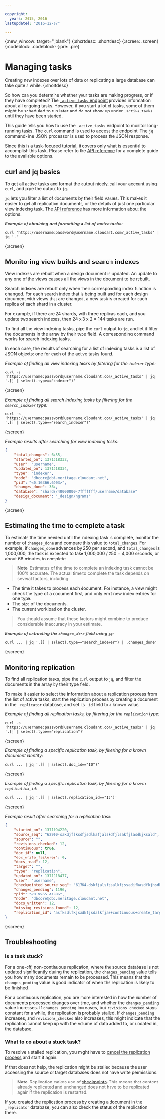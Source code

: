 ```yaml
---

copyright:
  years: 2015, 2016
lastupdated: "2016-12-07"

---
```


{:new_window: target="_blank"}
{:shortdesc: .shortdesc}
{:screen: .screen}
{:codeblock: .codeblock}
{:pre: .pre}

# Managing tasks

Creating new indexes over lots of data or replicating a large database can take quite a while.
{:shortdesc}

So how can you determine whether your tasks are making progress,
or if they have completed?
The [`_active_tasks` endpoint](/docs/api/active_tasks.html) provides information about all ongoing tasks.
However,
if you start a lot of tasks,
some of them might be scheduled to run later and do not show up under `_active_tasks`
until they have been started.

This guide tells you how to use the `_active_tasks` endpoint to monitor long-running tasks.
The `curl` command is used to access the endpoint.
The `jq` command-line JSON processor is used to process the JSON response.

Since this is a task-focused tutorial,
it covers only what is essential to accomplish this task.
Please refer to the [API reference](/docs/api/index.html) for a complete guide to the available options.

## curl and jq basics

To get all active tasks and format the output nicely,
call your account using `curl`,
and pipe the output to `jq`.

`jq` lets you filter a list of documents by their field values.
This makes it easier to get all replication documents,
or the details of just one particular view indexing task.
The [API reference](/docs/api/index.html) has more information about the options.

_Example of obtaining and formatting a list of active tasks:_

```
curl 'https://username:password@username.cloudant.com/_active_tasks' | jq '.'
```
{:screen}

## Monitoring view builds and search indexes

View indexes are rebuilt when a design document is updated.
An update to any one of the views causes all the views in the document to be rebuilt.

Search indexes are rebuilt only when their corresponding index function is changed.
For each search index that is being built and for each design document with views that are changed,
a new task is created for each replica of each shard in a cluster.

For example,
if there are 24 shards,
with three replicas each,
and you update two search indexes,
then 24 x 3 x 2 = 144 tasks are run.

To find all the view indexing tasks,
pipe the `curl` output to `jq`,
and let it filter the documents in the array by their type field.
A corresponding command works for search indexing tasks.

In each case,
the results of searching for a list of indexing tasks is a list of JSON objects:
one for each of the active tasks found.

_Example of finding all view indexing tasks by filtering for the `indexer` type:_

```
curl -s 'https://username:password@username.cloudant.com/_active_tasks' | jq '.[] | select(.type=="indexer")'
```
{:screen}

_Example of finding all search indexing tasks by filtering for the `search_indexer` type:_

```
curl -s 'https://username:password@username.cloudant.com/_active_tasks' | jq '.[] | select(.type=="search_indexer")'
```
{:screen}

_Example results after searching for view indexing tasks:_

```json
{
    "total_changes": 6435,
    "started_on": 1371118332,
    "user": "username",
    "updated_on": 1371118334,
    "type": "indexer",
    "node": "dbcore@db6.meritage.cloudant.net",
    "pid": "<0.16366.6103>",
    "changes_done": 364,
    "database": "shards/40000000-7fffffff/username/database",
    "design_document": "_design/ngrams"
}
```
{:screen}

## Estimating the time to complete a task

To estimate the time needed until the indexing task is complete,
monitor the number of `changes_done` and compare this value to `total_changes`.
For example,
if `changes_done` advances by 250 per second,
and `total_changes` is 1,000,000,
the task is expected to take 1,000,000 / 250 = 4,000 seconds,
or about 66 minutes,to complete.

>   **Note**: Estimates of the time to complete an indexing task cannot be 100% accurate.
    The actual time to complete the task depends on several factors,
    including:

-   The time it takes to process each document.
    For instance,
    a view might check the type of a document first,
    and only emit new index entries for one type.
-   The size of the documents.
-   The current workload on the cluster.

>   You should assume that these factors might combine to produce considerable inaccuracy in your estimate.

_Example of extracting the `changes_done` field using `jq`:_

```
curl ... | jq '.[] | select(.type=="search_indexer") | .changes_done'
```
{:screen}

## Monitoring replication

To find all replication tasks,
pipe the `curl` output to `jq`,
and filter the documents in the array by their type field.

To make it easier to select the information about a replication process from the list of active tasks,
start the replication process by creating a document in the `_replicator` database,
and set its `_id` field to a known value.

_Example of finding all replication tasks, by filtering for the `replication` type:_

```
curl -s 'https://username:password@username.cloudant.com/_active_tasks' | jq '.[] | select(.type=="replication")'
```
{:screen}

_Example of finding a specific replication task, by filtering for a known document identity:_

```
curl ... | jq '.[] | select(.doc_id=="ID")'
```
{:screen}

_Example of finding a specific replication task, by filtering for a known `replication_id`:_

```
curl ... | jq '.[] | select(.replication_id=="ID")'
```
{:screen}

_Example result after searching for a replication task:_

```json
{
    "started_on": 1371094220,
    "source_seq": "62960-sakdjflksdfjsdlkafjalskdfjlsakfjlasdkjksald",
    "source": "",
    "revisions_checked": 12,
    "continuous": true,
    "doc_id": null,
    "doc_write_failures": 0,
    "docs_read": 12,
    "target": "",
    "type": "replication",
    "updated_on": 1371118477,
    "user": "username",
    "checkpointed_source_seq": "61764-dskfjalsfjsalkfjssadjfhasdfkjhsdkfhsdkf",
    "changes_pending": 1196,
    "pid": "<0.9955.4120>",
    "node": "dbcore@db7.meritage.cloudant.net",
    "docs_written": 12,
    "missing_revisions_found": 12,
    "replication_id": "asfksdlfkjsadkfjsdalkfjas+continuous+create_target"
}
```
{:screen}

## Troubleshooting

### Is a task stuck?

For a one-off,
non-continuous replication,
where the source database is not updated significantly during the replication,
the `changes_pending` value tells you how many documents remain to be processed.
This means that the `changes_pending` value is good indicator of when the replication is likely to be finished.

For a continuous replication,
you are more interested in how the number of documents processed changes over time,
and whether the `changes_pending` value increases.
If `changes_pending` increases,
but `revisions_checked` stays constant for a while,
the replication is probably stalled.
If `changes_pending` increases,
and `revisions_checked` also increases,
this might indicate that the replication cannot keep up with the volume of data added to,
or updated in,
the database.

### What to do about a stuck task?

To resolve a stalled replication,
you might have to [cancel the replication process](/docs/api/replication.html#cancelling-a-replication) and start it again.

If that does not help,
the replication might be stalled because the user accessing the source or target databases
does not have write permissions.

>   **Note**: Replication makes use of [checkpoints](/docs/guides/replication_guide.html#checkpoints).
    This means that content already replicated and unchanged
    does not have to be replicated again if the replication is restarted.

If you created the replication process by creating a document in the `_replicator` database,
you can also check the status of the replication there.
